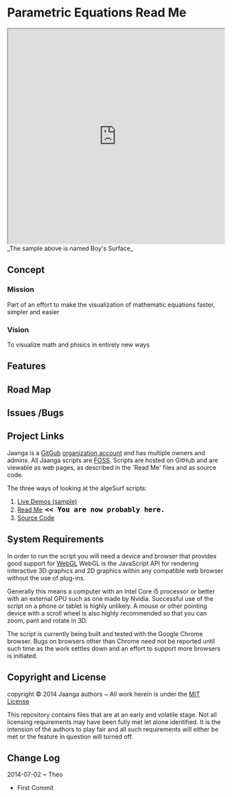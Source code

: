 Parametric Equations Read Me
===

<iframe src="http://jaanga.github.io/algesurf/parametric-equations/r2/boy-surface/boy-surface.html" width=100% height=500px class='overview' >
There is an `iframe` here. It is not visible when viewed on github.com/xxx. To view, please see 'Project Links' below.
</iframe>
_The sample above is named Boy's Surface_


## Concept

### Mission  
<!-- a statement of a rationale, applicable now as well as in the future -->
Part of an effort to make the visualization of mathematic equations faster, simpler and easier

### Vision  
<!--  a descriptive picture of a desired future state -->
To visualize math and phisics in entirely new ways

## Features
<!-- and benefits -->


## Road Map


## Issues /Bugs


## Project Links

Jaanga is a [GitGub]( http://github.com) [organization account]( https://help.github.com/articles/what-s-the-difference-between-user-and-organization-accounts ) and has multiple owners and admins. 
All Jaanga scripts are [FOSS]( https://en.wikipedia.org/wiki/Free_and_open-source_software ).
Scripts are hosted on GitHub and are viewable as web pages, as described in the 'Read Me' files and as source code.

The three ways of looking at the algeSurf scripts:

1. [Live Demos (sample)]( http://jaanga.github.io/algesurf/parametric-equations/r2/boy-surface/boy-surface.html )  
2. [Read Me]( http://jaanga.github.io/algesurf/parametric-equations/ "view the files as apps." ) <input value="<< You are now probably here." size=28 style="font:bold 12pt monospace;border-width:0;" >   
3. [Source Code]( https://github.com/jaanga/algesurf/tree/gh-pages/parametric-equations "View the files as source code." ) <scan style=display:none ><< You are now probably here.</scan>  


## System Requirements

In order to run the script you will need a device and browser that provides good support for [WebGL](http://get.webgl.org/)
WebGL is the JavaScript API for rendering interactive 3D graphics and 2D graphics within any compatible web browser without the use of plug-ins. 

Generally this means a computer with an Intel Core i5 processor or better with an external GPU such as one made by Nvidia. 
Successful use of the script on a phone or tablet is highly unlikely. 
A mouse or other pointing device with a scroll wheel is also highly recommended so that you can zoom, pant and rotate in 3D.
 
The script is currently being built and tested with the Google Chrome browser. 
Bugs on browsers other than Chrome need not be reported until such time as the work settles down and an effort to support more browsers is initiated.


## Copyright and License

copyright &copy; 2014 Jaanga authors ~ 
All work herein is under the [MIT License]( http://jaanga.github.io/libs/jaanga-copyright-and-mit-license.md )

This repository contains files that are at an early and volatile stage. Not all licensing requirements may have been fully met let alone identified. It is the intension of the authors to play fair and all such requirements will either be met or the feature in question will turned off.


## Change Log

2014-07-02 ~ Theo

* First Commit




